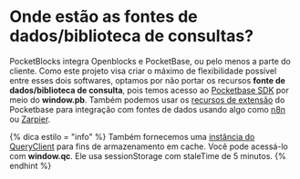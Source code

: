 # Onde estão as fontes de dados/biblioteca de consultas?

PocketBlocks integra Openblocks e PocketBase, ou pelo menos a parte do cliente. Como este projeto visa criar o máximo de flexibilidade possível entre esses dois softwares, optamos por não portar os recursos **fonte de dados/biblioteca de consulta**, pois temos acesso ao [Pocketbase SDK](https://pocketbase.io/docs/client-side-sdks/) por meio do **window.pb**. Também podemos usar os [recursos de extensão](https://pocketbase.io/docs/js-overview/) do Pocketbase para integração com fontes de dados usando algo como [n8n](https://n8n.io/) ou [ Zarpier](https://zapier.com/).

{% dica estilo = "info" %}
Também fornecemos uma [instância do QueryClient](https://tanstack.com/query/v5/docs/reference/QueryClient) para fins de armazenamento em cache. Você pode acessá-lo com **window.qc**. Ele usa sessionStorage com staleTime de 5 minutos.
{% endhint %}
